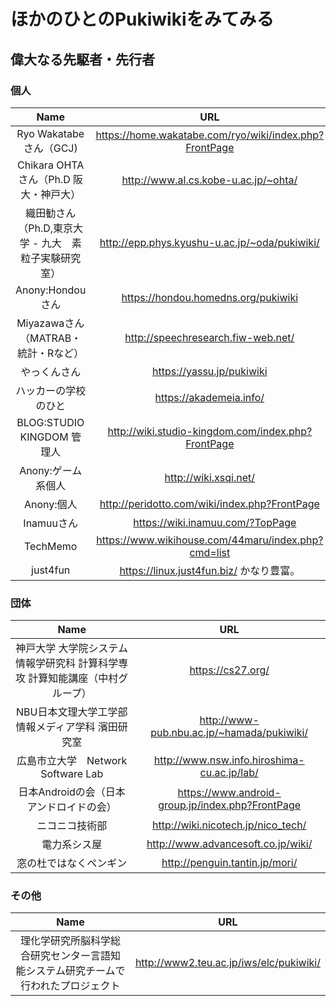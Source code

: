 # ほかのひとのPukiwikiをみてみる
## 偉大なる先駆者・先行者
### 個人
| Name | URL |
|:--:|:---:|
Ryo Wakatabeさん（GCJ)|https://home.wakatabe.com/ryo/wiki/index.php?FrontPage
Chikara OHTAさん（Ph.D 阪大・神戸大）| http://www.al.cs.kobe-u.ac.jp/~ohta/
織田勧さん（Ph.D,東京大学 - 九大　素粒子実験研究室） | http://epp.phys.kyushu-u.ac.jp/~oda/pukiwiki/
Anony:Hondouさん | https://hondou.homedns.org/pukiwiki
Miyazawaさん（MATRAB・統計・Rなど）| http://speechresearch.fiw-web.net/
やっくんさん | https://yassu.jp/pukiwiki
ハッカーの学校のひと | https://akademeia.info/
BLOG:STUDIO KINGDOM 管理人 | http://wiki.studio-kingdom.com/index.php?FrontPage
Anony:ゲーム系個人 | http://wiki.xsqi.net/
Anony:個人 | http://peridotto.com/wiki/index.php?FrontPage
Inamuuさん |　https://wiki.inamuu.com/?TopPage
TechMemo | https://www.wikihouse.com/44maru/index.php?cmd=list
just4fun | https://linux.just4fun.biz/ かなり豊富。


### 団体
| Name | URL |
|:--:|:---:|
神戸大学 大学院システム情報学研究科 計算科学専攻 計算知能講座（中村グループ） | https://cs27.org/
NBU日本文理大学工学部情報メディア学科 濱田研究室 | http://www-pub.nbu.ac.jp/~hamada/pukiwiki/
広島市立大学　Network Software Lab | http://www.nsw.info.hiroshima-cu.ac.jp/lab/
日本Androidの会（日本アンドロイドの会）| https://www.android-group.jp/index.php?FrontPage
ニコニコ技術部|http://wiki.nicotech.jp/nico_tech/
電力系シス屋|http://www.advancesoft.co.jp/wiki/
窓の杜ではなくペンギン|http://penguin.tantin.jp/mori/

### その他

| Name | URL |
|:--:|:---:|
理化学研究所脳科学総合研究センター言語知能システム研究チームで行われたプロジェクト | http://www2.teu.ac.jp/iws/elc/pukiwiki/
